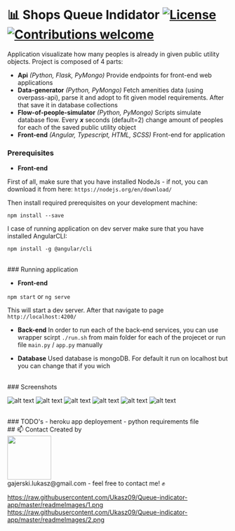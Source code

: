# :bar_chart: Shops Queue Indidator [![License](https://img.shields.io/badge/licence-MIT-blue)](https://choosealicense.com/licenses/mit/) [![Contributions welcome](https://img.shields.io/badge/contributions-welcome-orange.svg)](https://github.com/Ukasz09/Printer-Simulator-Game)

Application visualizate how many peoples is already in given public utility objects. Project is composed of 4 parts:

- **Api** _(Python, Flask, PyMongo)_
  Provide endpoints for front-end web applications
- **Data-generator** _(Python, PyMongo)_
  Fetch amenities data (using overpass-api), parse it and adopt to fit given model requirements. After that save it in database collections
- **Flow-of-people-simulator** _(Python, PyMongo)_
  Scripts simulate database flow. Every **_x_** seconds (default=2) change amount of peoples for each of the saved public utility object
- **Front-end** _(Angular, Typescript, HTML, SCSS)_
  Front-end for application
  </br>

### Prerequisites

- **Front-end**

First of all, make sure that you have installed NodeJs - if not, you can download it from here:
`https://nodejs.org/en/download/`

Then install required prerequisites on your development machine:

`npm install --save`

I case of running application on dev server make sure that you have installed AngularCLI:

`npm install -g @angular/cli`

</br>
### Running application

- **Front-end**

`npm start` or `ng serve`

This will start a dev server. After that navigate to page `http://localhost:4200/`

- **Back-end**
  In order to run each of the back-end services, you can use wrapper scirpt `./run.sh` from main folder for each of the projecet or run file `main.py` / `app.py` manually

- **Database**
  Used database is mongoDB. For default it run on localhost but you can change that if you wich

<br/>
### Screenshots

![alt text](https://raw.githubusercontent.com/Ukasz09/Queue-indicator-app/master/readmeImages/1.png)
![alt text](https://raw.githubusercontent.com/Ukasz09/Queue-indicator-app/master/readmeImages/2.png)
![alt text](https://raw.githubusercontent.com/Ukasz09/Queue-indicator-app/master/readmeImages/3.png)
![alt text](https://raw.githubusercontent.com/Ukasz09/Queue-indicator-app/master/readmeImages/4.png)
![alt text](https://raw.githubusercontent.com/Ukasz09/Queue-indicator-app/master/readmeImages/5.png)
![alt text](https://raw.githubusercontent.com/Ukasz09/Queue-indicator-app/master/readmeImages/6.png)

<br/>
### TODO's
- heroku app deployement
- python requirements file

<br/>
## 📫 Contact 
Created by <br/>
<a href="https://github.com/Ukasz09" target="_blank"><img src="https://avatars0.githubusercontent.com/u/44710226?s=460&v=4"  width="100px;"></a>
<br/> gajerski.lukasz@gmail.com - feel free to contact me! ✊

https://raw.githubusercontent.com/Ukasz09/Queue-indicator-app/master/readmeImages/1.png
https://raw.githubusercontent.com/Ukasz09/Queue-indicator-app/master/readmeImages/2.png

